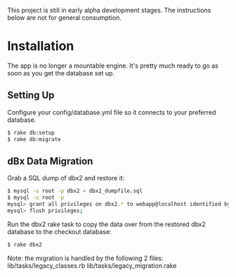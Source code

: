 This project is still in early alpha development stages. The instructions below are not for general consumption.

# Installation

The app is no longer a mountable engine. It's pretty much ready to go
as soon as you get the database set up.

## Setting Up

Configure your config/database.yml file so it connects to your
preferred database.

```bash
$ rake db:setup
$ rake db:migrate
```

## dBx Data Migration

Grab a SQL dump of dbx2 and restore it:

```bash
$ mysql -u root -p dbx2 < dbx2_dumpfile.sql
$ mysql -u root -p
mysql> grant all privileges on dbx2.* to webapp@localhost identified by 'webapp';
mysql> flush privileges;
```

Run the dbx2 rake task to copy the data over from the restored dbx2 database to the checkout database:

```bash
$ rake dbx2
```
Note: the migration is handled by the following 2 files:
    lib/tasks/legacy_classes.rb
    lib/tasks/legacy_migration.rake
